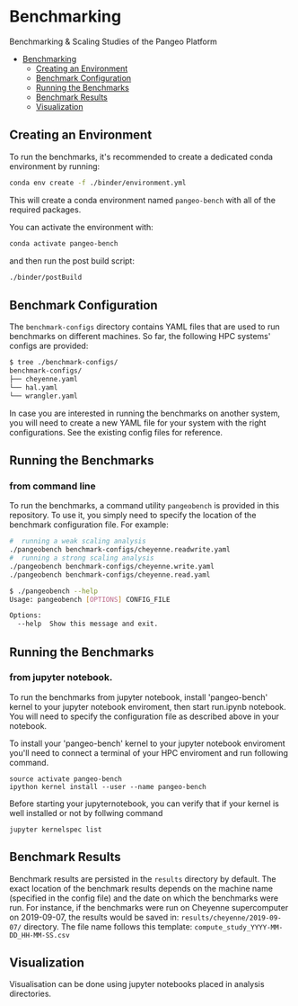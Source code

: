# Benchmarking

Benchmarking &amp; Scaling Studies of the Pangeo Platform

- [Benchmarking](#benchmarking)
  - [Creating an Environment](#creating-an-environment)
  - [Benchmark Configuration](#benchmark-configuration)
  - [Running the Benchmarks](#running-the-benchmarks)
  - [Benchmark Results](#benchmark-results)
  - [Visualization](#visualization)

## Creating an Environment

To run the benchmarks, it's recommended to create a dedicated conda environment by running:

```bash
conda env create -f ./binder/environment.yml
```

This will create a conda environment named `pangeo-bench` with all of the required packages.

You can activate the environment with:

```bash
conda activate pangeo-bench
```

and then run the post build script:

```bash
./binder/postBuild
```

## Benchmark Configuration

The `benchmark-configs` directory contains YAML files that are used to run benchmarks on different machines. So far, the following HPC systems' configs are provided:

```bash
$ tree ./benchmark-configs/
benchmark-configs/
├── cheyenne.yaml
└── hal.yaml
└── wrangler.yaml

```

In case you are interested in running the benchmarks on another system, you will need to create a new YAML file for your system with the right configurations. See the existing config files for reference.

## Running the Benchmarks 
### from command line

To run the benchmarks, a command utility `pangeobench` is provided in this repository.
To use it, you simply need to specify the location of the benchmark configuration file. For example:

```bash
#  running a weak scaling analysis
./pangeobench benchmark-configs/cheyenne.readwrite.yaml
#  running a strong scaling analysis
./pangeobench benchmark-configs/cheyenne.write.yaml
./pangeobench benchmark-configs/cheyenne.read.yaml
```

```bash
$ ./pangeobench --help
Usage: pangeobench [OPTIONS] CONFIG_FILE

Options:
  --help  Show this message and exit.
```

## Running the Benchmarks 
### from jupyter notebook.  

To run the benchmarks from jupyter notebook, install 'pangeo-bench' kernel to your jupyter notebook enviroment, then start run.ipynb notebook.  You will need to specify the configuration file as described above in your notebook.  

To install your 'pangeo-bench' kernel to your jupyter notebook enviroment you'll need to connect a terminal of your HPC enviroment and run following command.

```conda env create -f pangeo-bench.yml
source activate pangeo-bench
ipython kernel install --user --name pangeo-bench
```

Before starting your jupyternotebook, you can verify that if your kernel is well installed or not by follwing command

```
jupyter kernelspec list
```



## Benchmark Results

Benchmark results are persisted in the `results` directory by default. The exact location of the benchmark results depends on the machine name (specified in the config file) and the date on which the benchmarks were run. For instance, if the benchmarks were run on Cheyenne supercomputer on 2019-09-07, the results would be saved in: `results/cheyenne/2019-09-07/` directory. The file name follows this template: `compute_study_YYYY-MM-DD_HH-MM-SS.csv`

## Visualization

Visualisation can be done using jupyter notebooks placed in analysis directories.  
